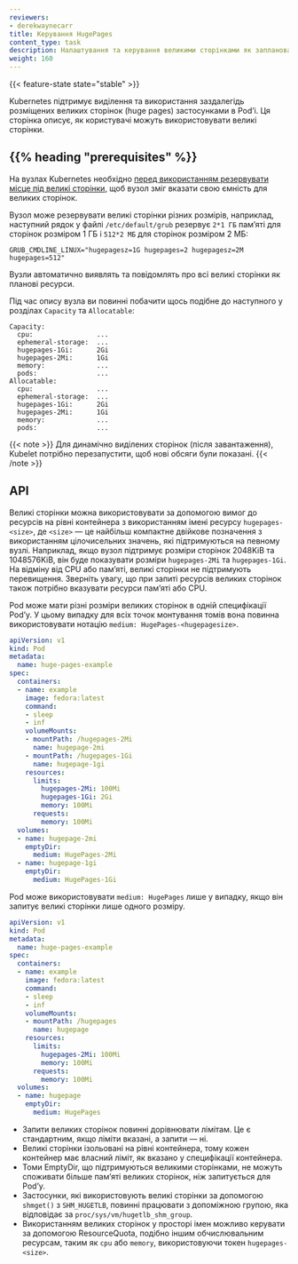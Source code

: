 ```yaml
---
reviewers:
- derekwaynecarr
title: Керування HugePages
content_type: task
description: Налаштування та керування великими сторінками як запланованим ресурсом в кластері.
weight: 160
---
```


<!-- overview -->
{{< feature-state state="stable" >}}

Kubernetes підтримує виділення та використання заздалегідь розміщених великих сторінок (huge pages) застосунками в Podʼі. Ця сторінка описує, як користувачі можуть використовувати великі сторінки.

## {{% heading "prerequisites" %}}

На вузлах Kubernetes необхідно [перед використанням резервувати місце під великі сторінки](https://www.kernel.org/doc/html/latest/admin-guide/mm/hugetlbpage.html), щоб вузол зміг вказати свою ємність для великих сторінок.

Вузол може резервувати великі сторінки різних розмірів, наприклад, наступний рядок у файлі `/etc/default/grub` резервує `2*1 ГБ` памʼяті для сторінок розміром 1 ГБ і `512*2 МБ` для сторінок розміром 2 МБ:

```
GRUB_CMDLINE_LINUX="hugepagesz=1G hugepages=2 hugepagesz=2M hugepages=512"
```

Вузли автоматично виявлять та повідомлять про всі великі сторінки як планові ресурси.

Під час опису вузла ви повинні побачити щось подібне до наступного у розділах `Capacity` та `Allocatable`:

```
Capacity:
  cpu:                ...
  ephemeral-storage:  ...
  hugepages-1Gi:      2Gi
  hugepages-2Mi:      1Gi
  memory:             ...
  pods:               ...
Allocatable:
  cpu:                ...
  ephemeral-storage:  ...
  hugepages-1Gi:      2Gi
  hugepages-2Mi:      1Gi
  memory:             ...
  pods:               ...
```

{{< note >}}
Для динамічно виділених сторінок (після завантаження), Kubelet потрібно перезапустити, щоб нові обсяги були показані.
{{< /note >}}

<!-- steps -->

## API

Великі сторінки можна використовувати за допомогою вимог до ресурсів на рівні контейнера з використанням імені ресурсу `hugepages-<size>`, де `<size>` — це найбільш компактне двійкове позначення з використанням цілочисельних значень, які підтримуються на певному вузлі. Наприклад, якщо вузол підтримує розміри сторінок 2048KiB та 1048576KiB, він буде показувати розміри `hugepages-2Mi` та `hugepages-1Gi`. На відміну від CPU або памʼяті, великі сторінки не підтримують перевищення. Зверніть увагу, що при запиті ресурсів великих сторінок також потрібно вказувати ресурси памʼяті або CPU.

Pod може мати різні розміри великих сторінок в одній специфікації Podʼу. У цьому випадку для всіх точок монтування томів вона повинна використовувати нотацію `medium: HugePages-<hugepagesize>`.


```yaml
apiVersion: v1
kind: Pod
metadata:
  name: huge-pages-example
spec:
  containers:
  - name: example
    image: fedora:latest
    command:
    - sleep
    - inf
    volumeMounts:
    - mountPath: /hugepages-2Mi
      name: hugepage-2mi
    - mountPath: /hugepages-1Gi
      name: hugepage-1gi
    resources:
      limits:
        hugepages-2Mi: 100Mi
        hugepages-1Gi: 2Gi
        memory: 100Mi
      requests:
        memory: 100Mi
  volumes:
  - name: hugepage-2mi
    emptyDir:
      medium: HugePages-2Mi
  - name: hugepage-1gi
    emptyDir:
      medium: HugePages-1Gi
```

Pod може використовувати `medium: HugePages` лише у випадку, якщо він запитує великі сторінки лише одного розміру.


```yaml
apiVersion: v1
kind: Pod
metadata:
  name: huge-pages-example
spec:
  containers:
  - name: example
    image: fedora:latest
    command:
    - sleep
    - inf
    volumeMounts:
    - mountPath: /hugepages
      name: hugepage
    resources:
      limits:
        hugepages-2Mi: 100Mi
        memory: 100Mi
      requests:
        memory: 100Mi
  volumes:
  - name: hugepage
    emptyDir:
      medium: HugePages
```

- Запити великих сторінок повинні дорівнювати лімітам. Це є стандартним, якщо ліміти вказані, а запити — ні.
- Великі сторінки ізольовані на рівні контейнера, тому кожен контейнер має власний ліміт, як вказано у специфікації контейнера.
- Томи EmptyDir, що підтримуються великими сторінками, не можуть споживати більше памʼяті великих сторінок, ніж запитується для Podʼу.
- Застосунки, які використовують великі сторінки за допомогою `shmget()` з `SHM_HUGETLB`, повинні працювати з допоміжною групою, яка відповідає за `proc/sys/vm/hugetlb_shm_group`.
- Використанням великих сторінок у просторі імен можливо керувати за допомогою ResourceQuota, подібно іншим обчислювальним ресурсам, таким як `cpu` або `memory`, використовуючи токен `hugepages-<size>`.
